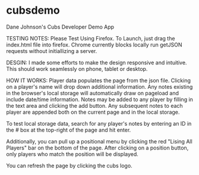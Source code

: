 cubsdemo
========

Dane Johnson's Cubs Developer Demo App

TESTING NOTES:
Please Test Using Firefox.
To Launch, just drag the index.html file into firefox.
Chrome currently blocks locally run getJSON requests without initiallizing a server.

DESGIN:
I made some efforts to make the design responsive and intuitive.  This should work seamlessly on phone, tablet or desktop.

HOW IT WORKS:
Player data populates the page from the json file.  Clicking on a player's name will drop down additional information.
Any notes existing in the browser's local storage will automatically draw on pageload and include date/time information.
Notes may be added to any player by filling in the text area and clicking the add button.
Any subsequent notes to each player are appended both on the current page and in the local storage.

To test local storage data, search for any player's notes by entering an ID in the # box at the top-right of the page and hit enter.

Additionally, you can pull up a positional menu by clicking the red "Lising All Players" bar on the bottom of the page.
After clicking on a position button, only players who match the position will be displayed.

You can refresh the page by clicking the cubs logo.

